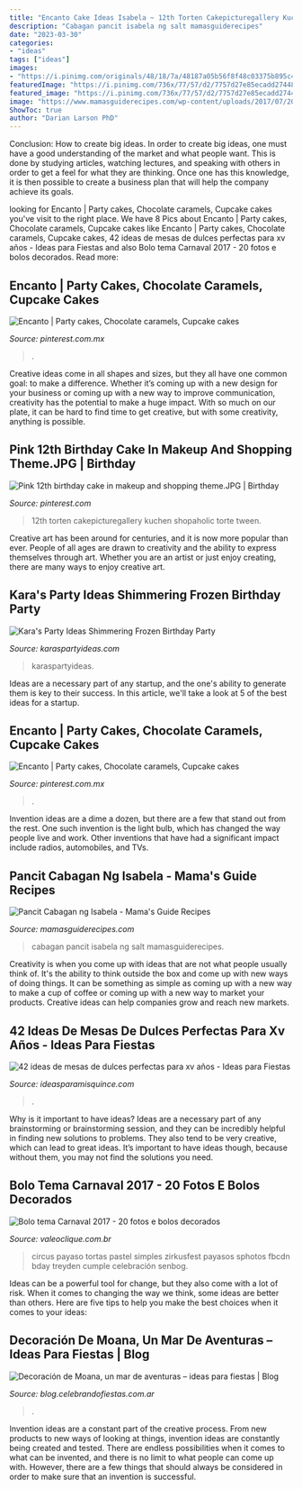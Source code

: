 ```yaml
---
title: "Encanto Cake Ideas Isabela ~ 12th Torten Cakepicturegallery Kuchen Shopaholic Torte Tween"
description: "Cabagan pancit isabela ng salt mamasguiderecipes"
date: "2023-03-30"
categories:
- "ideas"
tags: ["ideas"]
images:
- "https://i.pinimg.com/originals/48/18/7a/48187a05b56f8f48c03375b895c40f05.jpg"
featuredImage: "https://i.pinimg.com/736x/77/57/d2/7757d27e85ecadd274486253c1b49b6d--cute-birthday-cakes-th-birthday.jpg"
featured_image: "https://i.pinimg.com/736x/77/57/d2/7757d27e85ecadd274486253c1b49b6d--cute-birthday-cakes-th-birthday.jpg"
image: "https://www.mamasguiderecipes.com/wp-content/uploads/2017/07/2017-07-11-01-53-46.jpg"
ShowToc: true
author: "Darian Larson PhD"
---
```



Conclusion: How to create big ideas.
In order to create big ideas, one must have a good understanding of the market and what people want. This is done by studying articles, watching lectures, and speaking with others in order to get a feel for what they are thinking. Once one has this knowledge, it is then possible to create a business plan that will help the company achieve its goals.

	

		
looking for Encanto | Party cakes, Chocolate caramels, Cupcake cakes you've visit to the right place. We have 8 Pics about Encanto | Party cakes, Chocolate caramels, Cupcake cakes like Encanto | Party cakes, Chocolate caramels, Cupcake cakes, 42 ideas de mesas de dulces perfectas para xv años - Ideas para Fiestas and also Bolo tema Carnaval 2017 - 20 fotos e bolos decorados. Read more:
		
    
## Encanto | Party Cakes, Chocolate Caramels, Cupcake Cakes

<img loading=lazy src="https://i.pinimg.com/originals/48/18/7a/48187a05b56f8f48c03375b895c40f05.jpg" onerror="this.onerror=null;this.src='https://tse3.mm.bing.net/th?id=OIP.tUxUFKGY-REdg9sCWQ4qAwHaHE&amp;pid=15.1';" alt="Encanto | Party cakes, Chocolate caramels, Cupcake cakes">

_Source: pinterest.com.mx_

>. 

	

Creative ideas come in all shapes and sizes, but they all have one common goal: to make a difference. Whether it’s coming up with a new design for your business or coming up with a new way to improve communication, creativity has the potential to make a huge impact. With so much on our plate, it can be hard to find time to get creative, but with some creativity, anything is possible.

    
## Pink 12th Birthday Cake In Makeup And Shopping Theme.JPG | Birthday

<img loading=lazy src="https://i.pinimg.com/736x/77/57/d2/7757d27e85ecadd274486253c1b49b6d--cute-birthday-cakes-th-birthday.jpg" onerror="this.onerror=null;this.src='https://tse1.mm.bing.net/th?id=OIP.V3r-nTTVLN72sq4TPWdIPQAAAA&amp;pid=15.1';" alt="Pink 12th birthday cake in makeup and shopping theme.JPG | Birthday">

_Source: pinterest.com_

>12th torten cakepicturegallery kuchen shopaholic torte tween. 

	

Creative art has been around for centuries, and it is now more popular than ever. People of all ages are drawn to creativity and the ability to express themselves through art. Whether you are an artist or just enjoy creating, there are many ways to enjoy creative art.

    
## Kara&#039;s Party Ideas Shimmering Frozen Birthday Party

<img loading=lazy src="https://karaspartyideas.com/wp-content/uploads/2015/02/Shimmering-Frozen-themed-birthday-party-via-Karas-Party-Ideas-KarasPartyIdeas.com14-624x937.jpg" onerror="this.onerror=null;this.src='https://tse4.mm.bing.net/th?id=OIP.-AjUhWXtfy8lJnhfjw-DLwHaLH&amp;pid=15.1';" alt="Kara&#039;s Party Ideas Shimmering Frozen Birthday Party">

_Source: karaspartyideas.com_

>karaspartyideas. 

	

Ideas are a necessary part of any startup, and the one's ability to generate them is key to their success. In this article, we'll take a look at 5 of the best ideas for a startup.

    
## Encanto | Party Cakes, Chocolate Caramels, Cupcake Cakes

<img loading=lazy src="https://i.pinimg.com/736x/48/18/7a/48187a05b56f8f48c03375b895c40f05.jpg" onerror="this.onerror=null;this.src='https://tse4.mm.bing.net/th?id=OIP.vl3-5F_9IScVTZBDhVIZbgHaHE&amp;pid=15.1';" alt="Encanto | Party cakes, Chocolate caramels, Cupcake cakes">

_Source: pinterest.com.mx_

>. 

	

Invention ideas are a dime a dozen, but there are a few that stand out from the rest. One such invention is the light bulb, which has changed the way people live and work. Other inventions that have had a significant impact include radios, automobiles, and TVs.

    
## Pancit Cabagan Ng Isabela - Mama&#039;s Guide Recipes

<img loading=lazy src="https://www.mamasguiderecipes.com/wp-content/uploads/2017/07/2017-07-11-01-53-46.jpg" onerror="this.onerror=null;this.src='https://tse1.mm.bing.net/th?id=OIP.25UYVt5Hl0WCQWkJ0AFKJwHaHP&amp;pid=15.1';" alt="Pancit Cabagan ng Isabela - Mama&#039;s Guide Recipes">

_Source: mamasguiderecipes.com_

>cabagan pancit isabela ng salt mamasguiderecipes. 

	

Creativity is when you come up with ideas that are not what people usually think of. It's the ability to think outside the box and come up with new ways of doing things. It can be something as simple as coming up with a new way to make a cup of coffee or coming up with a new way to market your products. Creative ideas can help companies grow and reach new markets.

    
## 42 Ideas De Mesas De Dulces Perfectas Para Xv Años - Ideas Para Fiestas

<img loading=lazy src="https://ideasparamisquince.com/wp-content/uploads/2017/05/42-ideas-mesas-dulces-perfectas-xv-anos-4.jpg" onerror="this.onerror=null;this.src='https://tse3.mm.bing.net/th?id=OIP.EtpaGhL-Adxo-pA437hg2wHaLH&amp;pid=15.1';" alt="42 ideas de mesas de dulces perfectas para xv años - Ideas para Fiestas">

_Source: ideasparamisquince.com_

>. 

	

Why is it important to have ideas?
Ideas are a necessary part of any brainstorming or brainstorming session, and they can be incredibly helpful in finding new solutions to problems. They also tend to be very creative, which can lead to great ideas. It’s important to have ideas though, because without them, you may not find the solutions you need.

    
## Bolo Tema Carnaval 2017 - 20 Fotos E Bolos Decorados

<img loading=lazy src="http://www.valeoclique.com.br/wp-content/uploads/2017/02/bolo-carnaval-8.jpg" onerror="this.onerror=null;this.src='https://tse1.mm.bing.net/th?id=OIP.1qTqifSsZluLXYqjOtNjiAHaJ4&amp;pid=15.1';" alt="Bolo tema Carnaval 2017 - 20 fotos e bolos decorados">

_Source: valeoclique.com.br_

>circus payaso tortas pastel simples zirkusfest payasos sphotos fbcdn bday treyden cumple celebración senbog. 

	

Ideas can be a powerful tool for change, but they also come with a lot of risk. When it comes to changing the way we think, some ideas are better than others. Here are five tips to help you make the best choices when it comes to your ideas: 

    
## Decoración De Moana, Un Mar De Aventuras – Ideas Para Fiestas | Blog

<img loading=lazy src="https://blog.celebrandofiestas.com.ar/wp-content/uploads/2017/01/invitaciones_moana_printable_party_imprimible.jpg" onerror="this.onerror=null;this.src='https://tse1.mm.bing.net/th?id=OIP.eCQNKWOPsQJmznHBtX87awHaFr&amp;pid=15.1';" alt="Decoración de Moana, un mar de aventuras – ideas para fiestas | Blog">

_Source: blog.celebrandofiestas.com.ar_

>. 

	

Invention ideas are a constant part of the creative process. From new products to new ways of looking at things, invention ideas are constantly being created and tested. There are endless possibilities when it comes to what can be invented, and there is no limit to what people can come up with. However, there are a few things that should always be considered in order to make sure that an invention is successful.

